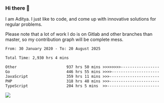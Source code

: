 ### Hi there 👋

I am Aditya. I just like to code, and come up with innovative solutions for regular problems.

Please note that a lot of work I do is on Gitlab and other branches than master, so my contribution graph will be complete mess.

<!--START_SECTION:waka-->

```txt
From: 30 January 2020 - To: 20 August 2025

Total Time: 2,930 hrs 4 mins

Other                      937 hrs 50 mins >>>>>>>>-----------------   32.01 %
Go                         446 hrs 55 mins >>>>---------------------   15.25 %
JavaScript                 359 hrs 11 mins >>>----------------------   12.26 %
PHP                        318 hrs 48 mins >>>----------------------   10.88 %
TypeScript                 204 hrs 5 mins  >>-----------------------   06.97 %
```

<!--END_SECTION:waka-->

![](https://komarev.com/ghpvc/?username=BrainBuzzer)
